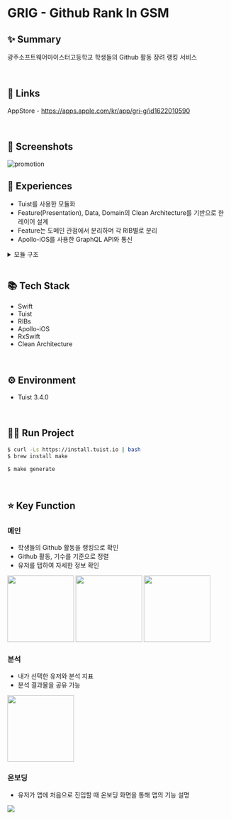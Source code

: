 # GRIG - Github Rank In GSM

## ✨ Summary
광주소프트웨어마이스터고등학교 학생들의 Github 활동 장려 랭킹 서비스

<br>

## 🔗 Links
AppStore - https://apps.apple.com/kr/app/gri-g/id1622010590

<br>

## 📸 Screenshots
![promotion](https://user-images.githubusercontent.com/74440939/213869420-cdf6bd4e-17bb-4f43-b35e-720097a62a7c.png)

## 🤔 Experiences
- Tuist를 사용한 모듈화
- Feature(Presentation), Data, Domain의 Clean Architecture를 기반으로 한 레이어 설계
- Feature는 도메인 관점에서 분리하며 각 RIB별로 분리
- Apollo-iOS를 사용한 GraphQL API와 통신

<details>
<summary>모듈 구조</summary>

<div>
<img src="https://s3.us-west-2.amazonaws.com/secure.notion-static.com/334deff9-f4c8-43f7-aa94-beffe8431053/graph.png?X-Amz-Algorithm=AWS4-HMAC-SHA256&X-Amz-Content-Sha256=UNSIGNED-PAYLOAD&X-Amz-Credential=AKIAT73L2G45EIPT3X45%2F20230121%2Fus-west-2%2Fs3%2Faws4_request&X-Amz-Date=20230121T134437Z&X-Amz-Expires=86400&X-Amz-Signature=84be715948de659d19f08cbd0b79a5ea1b91700fb1b786a8520cfe7913699e81&X-Amz-SignedHeaders=host&response-content-disposition=filename%3D%22graph.png%22&x-id=GetObject" width="500">
</div>
</details>

<br>

## 📚 Tech Stack
- Swift
- Tuist
- RIBs
- Apollo-iOS
- RxSwift
- Clean Architecture

<br>

## ⚙️ Environment
- Tuist 3.4.0

<br>

## 🏃‍♀️ Run Project
```bash
$ curl -Ls https://install.tuist.io | bash
$ brew install make

$ make generate
```

<br>

## ⭐️ Key Function
### 메인
- 학생들의 Github 활동을 랭킹으로 확인
- Github 활동, 기수를 기준으로 정렬
- 유저를 탭하여 자세한 정보 확인
  
<div>
  <img src="https://user-images.githubusercontent.com/74440939/185818903-0d091f8a-50dc-4ed7-9385-7d6f789b7eab.png" width="150">
  <img src="https://user-images.githubusercontent.com/74440939/185818919-8bd9d7b1-775c-4c11-b6bb-49b1b1c11a2e.png" width="150">
  <img src="https://user-images.githubusercontent.com/74440939/185818947-57d6ede7-a942-42df-8b4e-881174a169b9.png" width="150">
</div>

### 분석
- 내가 선택한 유저와 분석 지표
- 분석 결과물을 공유 가능

<img src="https://user-images.githubusercontent.com/74440939/185819283-d261e922-c9f0-4145-81d0-3e14e8574a72.png" width="150">

### 온보딩
- 유저가 앱에 처음으로 진입할 때 온보딩 화면을 통해 앱의 기능 설명

<img src="https://user-images.githubusercontent.com/74440939/213871230-186e770a-c9c2-45eb-ab19-410149703107.png">